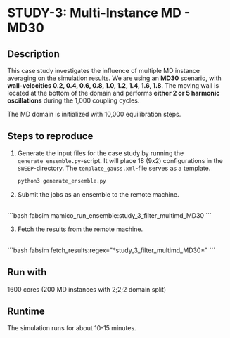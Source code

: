 # STUDY-3: Multi-Instance MD - MD30


## Description

This case study investigates the influence of multiple MD instance averaging on the simulation results.
We are using an **MD30** scenario, with **wall-velocities 0.2, 0.4, 0.6, 0.8, 1.0, 1.2, 1.4, 1.6, 1.8**.
The moving wall is located at the bottom of the domain and performs **either 2 or 5 harmonic oscillations** during the 1,000 coupling cycles.

The MD domain is initialized with 10,000 equilibration steps.


## Steps to reproduce

1. Generate the input files for the case study by running the `generate_ensemble.py`-script.
It will place 18 (9x2) configurations in the `SWEEP`-directory.
The `template_gauss.xml`-file serves as a template.

    ```bash
    python3 generate_ensemble.py
    ```

2. Submit the jobs as an ensemble to the remote machine.
<br>
    ```bash
    fabsim <remote-machine> mamico_run_ensemble:study_3_filter_multimd_MD30
    ```

3. Fetch the results from the remote machine.
<br>
    ```bash
    fabsim <remote-machine> fetch_results:regex="*study_3_filter_multimd_MD30*"
    ```


## Run with

1600 cores (200 MD instances with 2;2;2 domain split)


## Runtime

The simulation runs for about 10-15 minutes.
